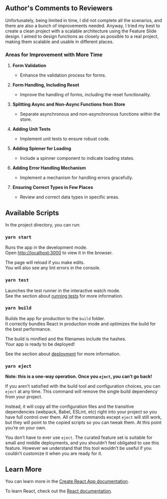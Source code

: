 ## Author's Comments to Reviewers

Unfortunately, being limited in time, I did not complete all the scenarios, and there are also a bunch of improvements needed. Anyway, I tried my best to create a clean project with a scalable architecture using the Feature Slide design. I aimed to design functions as closely as possible to a real project, making them scalable and usable in different places.

### Areas for Improvement with More Time

1. **Form Validation**

   - Enhance the validation process for forms.

2. **Form Handling, Including Reset**

   - Improve the handling of forms, including the reset functionality.

3. **Splitting Async and Non-Async Functions from Store**

   - Separate asynchronous and non-asynchronous functions within the store.

4. **Adding Unit Tests**

   - Implement unit tests to ensure robust code.

5. **Adding Spinner for Loading**

   - Include a spinner component to indicate loading states.

6. **Adding Error Handling Mechanism**

   - Implement a mechanism for handling errors gracefully.

7. **Ensuring Correct Types in Few Places**
   - Review and correct data types in specific areas.

## Available Scripts

In the project directory, you can run:

### `yarn start`

Runs the app in the development mode.\
Open [http://localhost:3000](http://localhost:3000) to view it in the browser.

The page will reload if you make edits.\
You will also see any lint errors in the console.

### `yarn test`

Launches the test runner in the interactive watch mode.\
See the section about [running tests](https://facebook.github.io/create-react-app/docs/running-tests) for more information.

### `yarn build`

Builds the app for production to the `build` folder.\
It correctly bundles React in production mode and optimizes the build for the best performance.

The build is minified and the filenames include the hashes.\
Your app is ready to be deployed!

See the section about [deployment](https://facebook.github.io/create-react-app/docs/deployment) for more information.

### `yarn eject`

**Note: this is a one-way operation. Once you `eject`, you can’t go back!**

If you aren’t satisfied with the build tool and configuration choices, you can `eject` at any time. This command will remove the single build dependency from your project.

Instead, it will copy all the configuration files and the transitive dependencies (webpack, Babel, ESLint, etc) right into your project so you have full control over them. All of the commands except `eject` will still work, but they will point to the copied scripts so you can tweak them. At this point you’re on your own.

You don’t have to ever use `eject`. The curated feature set is suitable for small and middle deployments, and you shouldn’t feel obligated to use this feature. However we understand that this tool wouldn’t be useful if you couldn’t customize it when you are ready for it.

## Learn More

You can learn more in the [Create React App documentation](https://facebook.github.io/create-react-app/docs/getting-started).

To learn React, check out the [React documentation](https://reactjs.org/).
